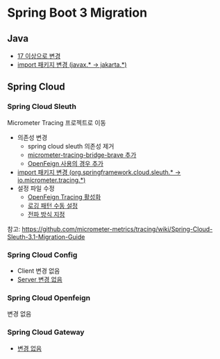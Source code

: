# Spring Boot 3 Migration

## Java

- <a href="https://github.com/kokoo-dev/spring-boot3/blob/d7d09f792fb43631ee5b46daeb080a8b6b9e73b6/build.gradle#L11">17 이상으로 변경</a>
- <a href="https://github.com/kokoo-dev/spring-boot3/blob/d7d09f792fb43631ee5b46daeb080a8b6b9e73b6/src/main/java/com/kokoo/springboot3/cloud/CloudController.java#L5">import 패키지 변경 (javax.* -> jakarta.*)</a>

## Spring Cloud

### Spring Cloud Sleuth
Micrometer Tracing 프로젝트로 이동

- 의존성 변경
  - spring cloud sleuth 의존성 제거
  - <a href="https://github.com/kokoo-dev/spring-boot3/blob/d7d09f792fb43631ee5b46daeb080a8b6b9e73b6/build.gradle#L43">micrometer-tracing-bridge-brave 추가</a>
  - <a href="https://github.com/kokoo-dev/spring-boot3/blob/d7d09f792fb43631ee5b46daeb080a8b6b9e73b6/build.gradle#L46">OpenFeign 사용의 경우 추가</a>
- <a href="https://github.com/kokoo-dev/spring-boot3/blob/d7d09f792fb43631ee5b46daeb080a8b6b9e73b6/src/main/java/com/kokoo/springboot3/cloud/CloudController.java#L3">import 패키지 변경 (org.springframework.cloud.sleuth.* -> io.micrometer.tracing.*)</a>
- 설정 파일 수정
  - <a href="https://github.com/kokoo-dev/spring-boot3/blob/d7d09f792fb43631ee5b46daeb080a8b6b9e73b6/src/main/resources/application.yml#L1">OpenFeign Tracing 활성화</a>
  - <a href="https://github.com/kokoo-dev/spring-boot3/blob/d7d09f792fb43631ee5b46daeb080a8b6b9e73b6/src/main/resources/application.yml#L7">로깅 패턴 수동 설정</a>
  - <a href="https://github.com/kokoo-dev/spring-boot3/blob/d7d09f792fb43631ee5b46daeb080a8b6b9e73b6/src/main/resources/application.yml#L16">전파 방식 지정</a>

참고: https://github.com/micrometer-metrics/tracing/wiki/Spring-Cloud-Sleuth-3.1-Migration-Guide


### Spring Cloud Config

- Client 변경 없음
- <a href="https://github.com/kokoo-dev/spring-boot3-cloud-config">Server 변경 없음</a>

### Spring Cloud Openfeign
변경 없음

### Spring Cloud Gateway

- <a href="https://github.com/kokoo-dev/spring-boot3-cloud-gateway">변경 없음</a>
